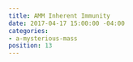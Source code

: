 ```yaml
---
title: AMM Inherent Immunity
date: 2017-04-17 15:00:00 -04:00
categories:
- a-mysterious-mass
position: 13
---
```


